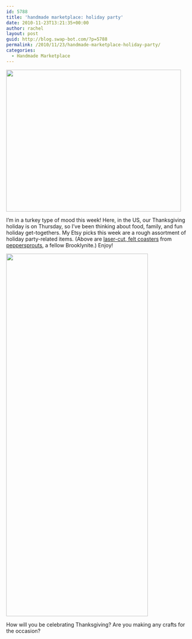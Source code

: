 ```yaml
---
id: 5788
title: 'handmade marketplace: holiday party'
date: 2010-11-23T13:21:35+00:00
author: rachel
layout: post
guid: http://blog.swap-bot.com/?p=5788
permalink: /2010/11/23/handmade-marketplace-holiday-party/
categories:
  - Handmade Marketplace
---
```

[<img src="http://blog.swap-bot.com/wp-content/uploads/2010/11/coasters.jpg" alt="" title="coasters" width="470" height="382" class="aligncenter size-full wp-image-5844" />](http://www.etsy.com/listing/62784069/eat-drink-and-be-merry-set-of-four-felt?ref=sr_gallery_28&ga_search_query=holiday+party&ga_search_type=handmade&ga_page=6&order=&includes%5B0%5D=tags&includes%5B1%5D=title&filter%5B0%5D=handmade)

I&#8217;m in a turkey type of mood this week! Here, in the US, our Thanksgiving holiday is on Thursday, so I&#8217;ve been thinking about food, family, and fun holiday get-togethers. My Etsy picks this week are a rough assortment of holiday party-related items. (Above are [laser-cut, felt coasters](http://www.etsy.com/listing/62784069/eat-drink-and-be-merry-set-of-four-felt) from [peppersprouts](http://www.etsy.com/shop/peppersprouts?ref=pr_profile), a fellow Brooklynite.) Enjoy! 

<img src="http://blog.swap-bot.com/wp-content/uploads/2010/11/Screen-shot-2010-11-23-at-4.23.15-PM.png" alt="" title="Screen shot 2010-11-23 at 4.23.15 PM" width="381" height="976" class="aligncenter size-full wp-image-5955" />

How will you be celebrating Thanksgiving? Are you making any crafts for the occasion?